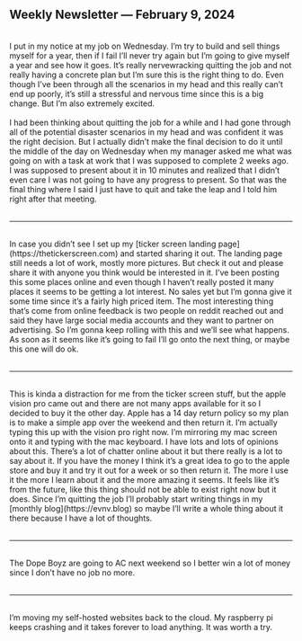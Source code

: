 ## Weekly Newsletter — February 9, 2024
<br>
I put in my notice at my job on Wednesday. I’m try to build and sell things myself for a year, then if I fail I’ll never try again but I’m going to give myself a year and see how it goes. It’s really nervewracking quitting the job and not really having a concrete plan but I’m sure this is the right thing to do. Even though I’ve been through all the scenarios in my head and this really can’t end up poorly, it’s still a stressful and nervous time since this is a big change. But I’m also extremely excited.
<br><br>
I had been thinking about quitting the job for a while and I had gone through all of the potential disaster scenarios in my head and was confident it was the right decision. But I actually didn’t make the final decision to do it until the middle of the day on Wednesday when my manager asked me what was going on with a task at work that I was supposed to complete 2 weeks ago. I was supposed to present about it in 10 minutes and realized that I didn’t even care I was not going to have any progress to present. So that was the final thing where I said I just have to quit and take the leap and I told him right after that meeting.
<br><br>

----

<br>
In case you didn’t see I set up my [ticker screen landing page](https://thetickerscreen.com) and started sharing it out. The landing page still needs a lot of work, mostly more pictures. But check it out and please share it with anyone you think would be interested in it. I’ve been posting this some places online and even though I haven’t really posted it many places it seems to be getting a lot interest. No sales yet but I’m gonna give it some time since it’s a fairly high priced item. The most interesting thing that’s come from online feedback is two people on reddit reached out and said they have large social media accounts and they want to partner on advertising. So I’m gonna keep rolling with this and we’ll see what happens. As soon as it seems like it’s going to fail I’ll go onto the next thing, or maybe this one will do ok.
<br><br>

----

<br>
This is kinda a distraction for me from the ticker screen stuff, but the apple vision pro came out and there are not many apps available for it so I decided to buy it the other day. Apple has a 14 day return policy so my plan is to make a simple app over the weekend and then return it. I’m actually typing this up with the vision pro right now. I’m mirroring my mac screen onto it and typing with the mac keyboard. I have lots and lots of opinions about this. There’s a lot of chatter online about it but there really is a lot to say about it. If you have the money I think it’s a great idea to go to the apple store and buy it and try it out for a week or so then return it. The more I use it the more I learn about it and the more amazing it seems. It feels like it’s from the future, like this thing should not be able to exist right now but it does. Since I’m quitting the job I’ll probably start writing things in my [monthly blog](https://evnv.blog) so maybe I’ll write a whole thing about it there because I have a lot of thoughts.
<br><br>

----

<br>
The Dope Boyz are going to AC next weekend so I better win a lot of money since I don’t have no job no more.
<br><br>

----

<br>
I’m moving my self-hosted websites back to the cloud. My raspberry pi keeps crashing and it takes forever to load anything. It was worth a try.